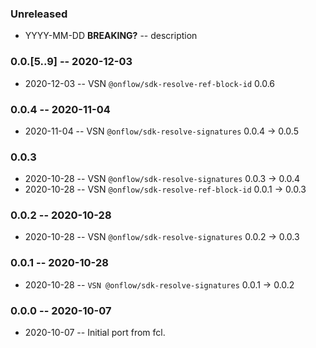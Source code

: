 ### Unreleased

- YYYY-MM-DD **BREAKING?** -- description

### 0.0.[5..9] -- 2020-12-03

- 2020-12-03 -- VSN `@onflow/sdk-resolve-ref-block-id` 0.0.6

### 0.0.4 -- 2020-11-04

- 2020-11-04 -- VSN `@onflow/sdk-resolve-signatures` 0.0.4 -> 0.0.5

### 0.0.3

- 2020-10-28 -- VSN `@onflow/sdk-resolve-signatures` 0.0.3 -> 0.0.4
- 2020-10-28 -- VSN `@onflow/sdk-resolve-ref-block-id` 0.0.1 -> 0.0.3

### 0.0.2 -- 2020-10-28

- 2020-10-28 -- VSN `@onflow/sdk-resolve-signatures` 0.0.2 -> 0.0.3

### 0.0.1 -- 2020-10-28

- 2020-10-28 -- `VSN @onflow/sdk-resolve-signatures` 0.0.1 -> 0.0.2

### 0.0.0 -- 2020-10-07

- 2020-10-07 -- Initial port from fcl.
